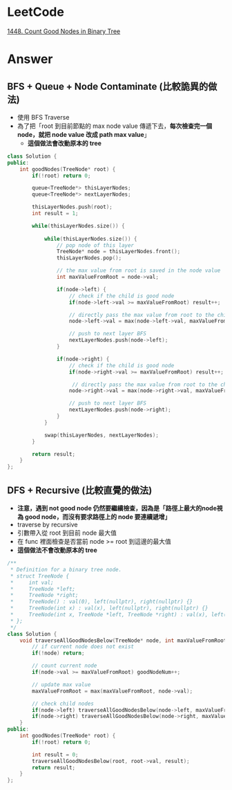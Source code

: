 # LeetCode
[1448. Count Good Nodes in Binary Tree](https://leetcode.com/problems/count-good-nodes-in-binary-tree/)

# Answer
## BFS + Queue + Node Contaminate (比較詭異的做法)
- 使用 BFS Traverse
- 為了把「root 到目前節點的 max node value 傳遞下去，**每次檢查完一個 node，就把 node value 改成 path max value**」
	- **這個做法會改動原本的 tree**
```Cpp
class Solution {
public:
    int goodNodes(TreeNode* root) {
        if(!root) return 0;

        queue<TreeNode*> thisLayerNodes;
        queue<TreeNode*> nextLayerNodes;

        thisLayerNodes.push(root);
        int result = 1;

        while(thisLayerNodes.size()) {
            
            while(thisLayerNodes.size()) {
                // pop node of this layer
                TreeNode* node = thisLayerNodes.front();
                thisLayerNodes.pop();

                // the max value from root is saved in the node value
                int maxValueFromRoot = node->val;

                if(node->left) {
                    // check if the child is good node
                    if(node->left->val >= maxValueFromRoot) result++;

                    // directly pass the max value from root to the child
                    node->left->val = max(node->left->val, maxValueFromRoot);

                    // push to next layer BFS
                    nextLayerNodes.push(node->left);
                }

                if(node->right) {
                    // check if the child is good node
                    if(node->right->val >= maxValueFromRoot) result++;

                     // directly pass the max value from root to the child
                    node->right->val = max(node->right->val, maxValueFromRoot);

                    // push to next layer BFS
                    nextLayerNodes.push(node->right);
                }
            }

            swap(thisLayerNodes, nextLayerNodes);
        }

        return result;
    }
};
```
## DFS + Recursive (比較直覺的做法)
- **注意，遇到 not good node 仍然要繼續檢查，因為是「路徑上最大的node視為 good node，而沒有要求路徑上的 node 要連續遞增」**
- traverse by recursive
- 引數帶入從 root 到目前 node 最大值
- 在 func 裡面檢查是否當前 node >= root 到這邊的最大值
- **這個做法不會改動原本的 tree**
```Cpp
/**
 * Definition for a binary tree node.
 * struct TreeNode {
 *     int val;
 *     TreeNode *left;
 *     TreeNode *right;
 *     TreeNode() : val(0), left(nullptr), right(nullptr) {}
 *     TreeNode(int x) : val(x), left(nullptr), right(nullptr) {}
 *     TreeNode(int x, TreeNode *left, TreeNode *right) : val(x), left(left), right(right) {}
 * };
 */
class Solution {
    void traverseAllGoodNodesBelow(TreeNode* node, int maxValueFromRoot, int &goodNodeNum) {
        // if current node does not exist
        if(!node) return;

        // count current node
        if(node->val >= maxValueFromRoot) goodNodeNum++;

        // update max value
        maxValueFromRoot = max(maxValueFromRoot, node->val);

        // check child nodes
        if(node->left) traverseAllGoodNodesBelow(node->left, maxValueFromRoot, goodNodeNum);
        if(node->right) traverseAllGoodNodesBelow(node->right, maxValueFromRoot, goodNodeNum);
    }
public:
    int goodNodes(TreeNode* root) {
        if(!root) return 0;

        int result = 0;
        traverseAllGoodNodesBelow(root, root->val, result);
        return result;
    }
};
```
